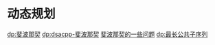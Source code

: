 # 动态规划

[dp:斐波那契](files/slides/Tsinghua-DSA-2024Fall-chapter/01.Introduction.pdf#page=77)
[dp:dsacpp-斐波那契](files/books/dsacpp/dsacpp-3rd-edn.pdf#page=47&selection=161,0,163,4)
[斐波那契的一些问题](files/books/dsacpp/dsacpp-3rd-edn.pdf#page=436&selection=212,0,219,4)
[dp:最长公共子序列](files/slides/Tsinghua-DSA-2024Fall-chapter/01.Introduction.pdf#page=84)